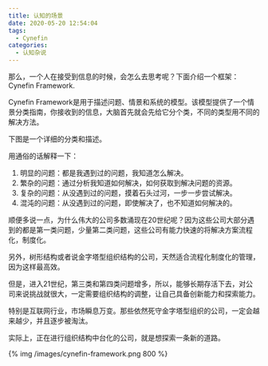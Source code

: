 ```yaml
---
title: 认知的场景
date: 2020-05-20 12:54:04
tags: 
  - Cynefin
categories:
  - 认知杂说
---
```


那么，一个人在接受到信息的时候，会怎么去思考呢？下面介绍一个框架：Cynefin Framework.
<!--more-->
Cynefin Framework是用于描述问题、情景和系统的模型。该模型提供了一个情景分类指南，你接收到的信息，大脑首先就会先给它分个类，不同的类型用不同的解决方法。

下图是一个详细的分类和描述。

用通俗的话解释一下：

1. 明显的问题：都是我遇到过的问题，我知道怎么解决。
2. 繁杂的问题：通过分析我知道如何解决，如何获取到解决问题的资源。
3. 复杂的问题：从没遇到过的问题，摸着石头过河，一步一步尝试解决。
4. 混沌的问题：从没遇到过的问题，即使解决了，也不知道如何解决的。

顺便多说一点，为什么伟大的公司多数涌现在20世纪呢？因为这些公司大部分遇到的都是第一类问题，少量第二类问题，这些公司有能力快速的将解决方案流程化，制度化。

另外，树形结构或者说金字塔型组织结构的公司，天然适合流程化制度化的管理，因为这样最高效。

但是，进入21世纪，第三类和第四类问题增多，所以，能够长期存活下去，对公司来说挑战就很大，一定需要组织结构的调整，让自己具备创新能力和探索能力。

特别是互联网行业，市场瞬息万变。那些依然死守金字塔型组织的公司，一定会越来越少，并且逐步被淘汰。

实际上，正在进行组织结构中台化的公司，就是想探索一条新的道路。

{% img /images/cynefin-framework.png 800 %}